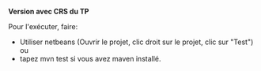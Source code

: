 **Version avec CRS du TP**

Pour l'exécuter, faire:

- Utiliser netbeans (Ouvrir le projet, clic droit sur le projet, clic sur "Test") ou 
- tapez mvn test si vous avez maven installé.
